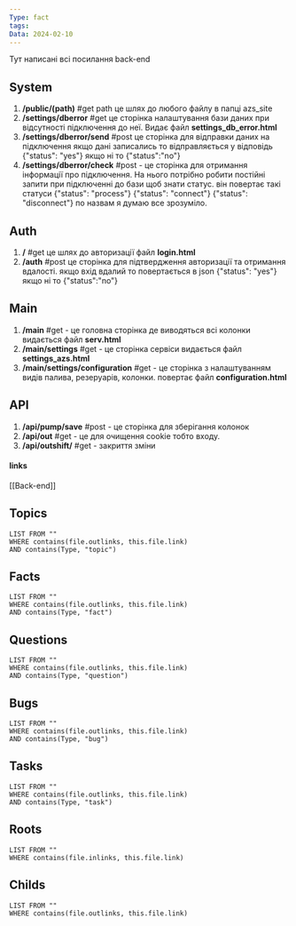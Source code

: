 ```yaml
---
Type: fact
tags: 
Data: 2024-02-10
---
```

Тут написані всі посилання back-end
## System
1. **/public/(path)** #get path це шлях до любого файлу в папці azs_site
2. **/settings/dberror** #get  це сторінка налаштування бази даних при відсутності підключення до неї. Видає файл **settings_db_error.html**
3. **/settings/dberror/send** #post  це сторінка для відправки даних на підключення якщо дані записались то відправляється у відповідь {"status": "yes"} якщо ні то {"status":"no"}
4. **/settings/dberror/check** #post - це сторінка для отримання інформації про підключення. На нього потрібно робити постійні запити при підключенні до бази щоб знати  статус. він повертає такі статуси {"status": "process"} {"status": "connect"} {"status": "disconnect"} по назвам я думаю все зрозуміло.
## Auth
1. **/** #get це шлях до авторизації файл **login.html**
2. **/auth** #post  це сторінка для підтвердження авторизації та отримання вдалості. якщо вхід вдалий то повертається в json {"status": "yes"} якщо ні то {"status":"no"}
## Main
1. **/main** #get - це головна сторінка де виводяться всі колонки видається файл **serv.html**
2. **/main/settings** #get - це сторінка сервіси видається файл **settings_azs.html**
3. **/main/settings/configuration** #get - це сторінка з налаштуванням видів палива, резеруарів, колонки. повертає файл **configuration.html**
## API
1. **/api/pump/save** #post - це сторінка для зберігання колонок
2. **/api/out** #get - це для очищення cookie тобто входу.
3. **/api/outshift/** #get - закриття зміни

#### links
[[Back-end]]
## Topics
```dataview
LIST FROM ""
WHERE contains(file.outlinks, this.file.link)
AND contains(Type, "topic")
```
## Facts
```dataview
LIST FROM ""
WHERE contains(file.outlinks, this.file.link)
AND contains(Type, "fact")
```
## Questions
```dataview
LIST FROM ""
WHERE contains(file.outlinks, this.file.link)
AND contains(Type, "question")
```
## Bugs
```dataview
LIST FROM ""
WHERE contains(file.outlinks, this.file.link)
AND contains(Type, "bug")
```
## Tasks
```dataview
LIST FROM ""
WHERE contains(file.outlinks, this.file.link)
AND contains(Type, "task")
```
## Roots
```dataview
LIST FROM ""
WHERE contains(file.inlinks, this.file.link)
```

## Childs
```dataview
LIST FROM ""
WHERE contains(file.outlinks, this.file.link)
```
